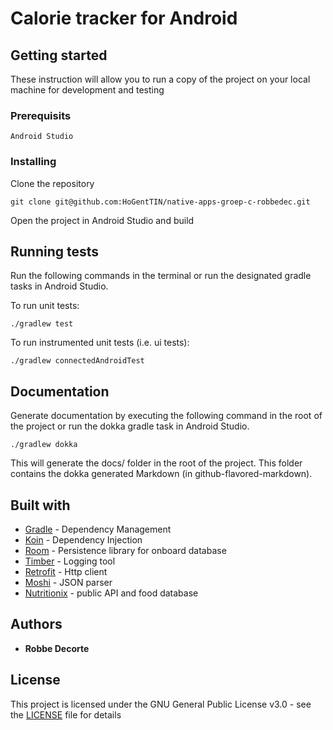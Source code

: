 # Calorie tracker for Android
## Getting started

These instruction will allow you to run a copy of the project on your local machine for development and testing

### Prerequisits

```
Android Studio
```

### Installing

Clone the repository

```
git clone git@github.com:HoGentTIN/native-apps-groep-c-robbedec.git
```

Open the project in Android Studio and build

## Running tests

Run the following commands in the terminal or run the designated gradle tasks in Android Studio.

To run unit tests:
```
./gradlew test
```

To run instrumented unit tests (i.e. ui tests):
```
./gradlew connectedAndroidTest
```

## Documentation

Generate documentation by executing the following command in the root of the project or run the
dokka gradle task in Android Studio.

```
./gradlew dokka
```

This will generate the docs/ folder in the root of the project. This folder contains
the dokka generated Markdown (in github-flavored-markdown).


## Built with

* [Gradle](https://gradle.org) - Dependency Management
* [Koin](https://insert-koin.io/) - Dependency Injection
* [Room](https://developer.android.com/topic/libraries/architecture/room) - Persistence library for onboard database
* [Timber](https://github.com/JakeWharton/timber) - Logging tool
* [Retrofit](https://github.com/square/retrofit) - Http client
* [Moshi](https://github.com/square/moshi) - JSON parser
* [Nutritionix](https://www.nutritionix.com/) - public API and food database

## Authors

* **Robbe Decorte**

## License

This project is licensed under the GNU General Public License v3.0 - see the [LICENSE](LICENSE) file for details




